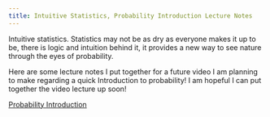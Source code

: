 ```yaml
---
title: Intuitive Statistics, Probability Introduction Lecture Notes
---
```


Intuitive statistics. Statistics may not be as dry as everyone makes it up to
be, there is logic and intuition behind it, it provides a new way to see nature
through the eyes of probability.

Here are some lecture notes I put together for a future video I am planning to
make regarding a quick Introduction to probability! I am hopeful I can put
together the video lecture up soon!

[Probability Introduction](/assets/2014-05-30-intuitive-statistics-probability-introduction-lecture-notes_1.pdf)
